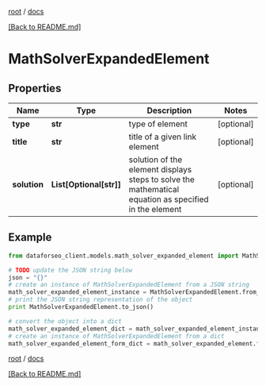 [root](./../ "root") / [docs](./ "docs")

[[Back to README.md]](./../README.md "[Back to README.md]")

# MathSolverExpandedElement

## Properties

Name | Type | Description | Notes
------------ | ------------- | ------------- | -------------
**type** | **str** | type of element | [optional]
**title** | **str** | title of a given link element | [optional]
**solution** | **List[Optional[str]]** | solution of the element displays steps to solve the mathematical equation as specified in the element | [optional]

## Example

```python
from dataforseo_client.models.math_solver_expanded_element import MathSolverExpandedElement

# TODO update the JSON string below
json = "{}"
# create an instance of MathSolverExpandedElement from a JSON string
math_solver_expanded_element_instance = MathSolverExpandedElement.from_json(json)
# print the JSON string representation of the object
print MathSolverExpandedElement.to_json()

# convert the object into a dict
math_solver_expanded_element_dict = math_solver_expanded_element_instance.to_dict()
# create an instance of MathSolverExpandedElement from a dict
math_solver_expanded_element_form_dict = math_solver_expanded_element.from_dict(math_solver_expanded_element_dict)
```

  

[root](./../ "root") / [docs](./ "docs")

[[Back to README.md]](./../README.md "[Back to README.md]")
